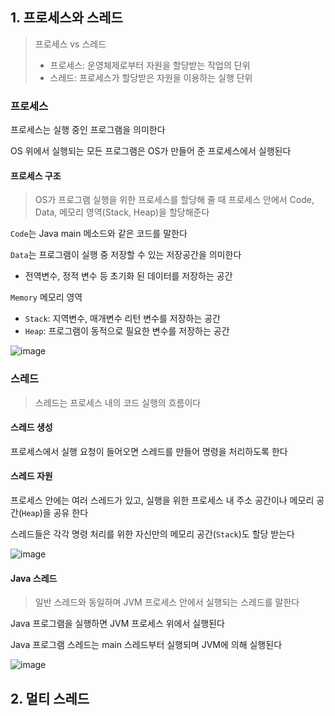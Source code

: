 ## 1. 프로세스와 스레드
> 프로세스 vs 스레드
> - 프로세스: 운영체제로부터 자원을 할당받는 작업의 단위
> - 스레드: 프로세스가 할당받은 자원을 이용하는 실행 단위

### 프로세스
프로세스는 실행 중인 프로그램을 의미한다

OS 위에서 실행되는 모든 프로그램은 OS가 만들어 준 프로세스에서 실행된다

#### 프로세스 구조
> OS가 프로그램 실행을 위한 프로세스를 할당해 줄 때 프로세스 안에서 Code, Data, 메모리 영역(Stack, Heap)을 할당해준다

`Code`는 Java main 메소드와 같은 코드를 말한다

`Data`는 프로그램이 실행 중 저장할 수 있는 저장공간을 의미한다
    
- 전역변수, 정적 변수 등 초기화 된 데이터를 저장하는 공간

`Memory` 메모리 영역

- `Stack`: 지역변수, 매개변수 리턴 변수를 저장하는 공간
- `Heap`: 프로그램이 동적으로 필요한 변수를 저장하는 공간

![image](https://github.com/yanJuicy/blog/assets/43159295/d3d7620d-12a9-486a-a7c6-f41bdf4c6310)

### 스레드
> 스레드는 프로세스 내의 코드 실행의 흐름이다

#### 스레드 생성
프로세스에서 실행 요청이 들어오면 스레드를 만들어 명령을 처리하도록 한다

#### 스레드 자원
프로세스 안에는 여러 스레드가 있고, 실행을 위한 프로세스 내 주소 공간이나 메모리 공간(`Heap`)을 공유 한다

스레드들은 각각 명령 처리를 위한 자신만의 메모리 공간(`Stack`)도 할당 받는다

![image](https://github.com/yanJuicy/blog/assets/43159295/b746eaab-e6ba-4d79-a73a-8bb1484cf44a)

#### Java 스레드
> 일반 스레드와 동일하며 JVM 프로세스 안에서 실행되는 스레드를 말한다

Java 프로그램을 실행하면 JVM 프로세스 위에서 실행된다

Java 프로그램 스레드는 main 스레드부터 실행되며 JVM에 의해 실행된다

![image](https://github.com/yanJuicy/blog/assets/43159295/04e925a5-28e0-472d-8867-8174b5173d65)


## 2. 멀티 스레드


